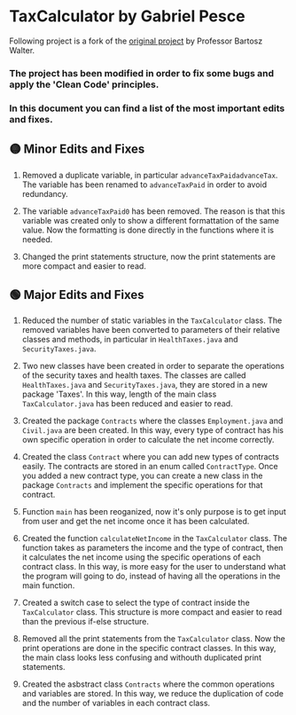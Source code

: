 # TaxCalculator by Gabriel Pesce
Following project is a fork of the [original project](https://github.com/bartoszwalter/taxcalculator) by Professor Bartosz Walter.

### The project has been modified in order to fix some bugs and apply the 'Clean Code' principles.

### In this document you can find a list of the most important edits and fixes.


## 🟡 Minor Edits and Fixes

1. Removed a duplicate variable, in particular ```advanceTaxPaidadvanceTax```. The variable has been renamed to ```advanceTaxPaid``` in order to avoid redundancy.

2. The variable ```advanceTaxPaid0``` has been removed. The reason is that this variable was created only to show a different formattation of the same value. Now the formatting is done directly in the functions where it is needed.

3. Changed the print statements structure, now the print statements are more compact and easier to read.

## 🟢 Major Edits and Fixes
1. Reduced the number of static variables in the ```TaxCalculator``` class. The removed variables have been converted to parameters of their relative classes and methods, in particular in ```HealthTaxes.java``` and ```SecurityTaxes.java```.

2. Two new classes have been created in order to separate the operations of the security taxes and health taxes. The classes are called ```HealthTaxes.java``` and ```SecurityTaxes.java```, they are stored in a new package 'Taxes'. In this way, length of the main class ```TaxCalculator.java``` has been reduced and easier to read.

3. Created the package ```Contracts``` where the classes ```Employment.java``` and ```Civil.java``` are been created. In this way, every type of contract has his own specific operation in order to calculate the net income correctly.

4. Created the class ```Contract``` where you can add new types of contracts easily. The contracts are stored in an enum called ```ContractType```. Once you added a new contract type, you can create a new class in the package ```Contracts``` and implement the specific operations for that contract.

5. Function ```main``` has been reoganized, now it's only purpose is to get input from user and get the net income once it has been calculated.

6. Created the function ```calculateNetIncome``` in the ```TaxCalculator``` class. The function takes as parameters the income and the type of contract, then it calculates the net income using the specific operations of each contract class. In this way, is more easy for the user to understand what the program will going to do, instead of having all the operations in the main function.

7. Created a switch case to select the type of contract inside the ```TaxCalculator``` class. This structure is more compact and easier to read than the previous if-else structure.

8. Removed all the print statements from the ```TaxCalculator``` class. Now the print operations are done in the specific contract classes. In this way, the main class looks less confusing and withouth duplicated print statements.

9. Created the asbstract class ```Contracts``` where the common operations and variables are stored. In this way, we reduce the duplication of code and the number of variables in each contract class.


